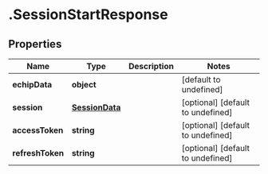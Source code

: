 # .SessionStartResponse

## Properties

Name | Type | Description | Notes
------------ | ------------- | ------------- | -------------
**echipData** | **object** |  | [default to undefined]
**session** | [**SessionData**](SessionData.md) |  | [optional] [default to undefined]
**accessToken** | **string** |  | [optional] [default to undefined]
**refreshToken** | **string** |  | [optional] [default to undefined]

